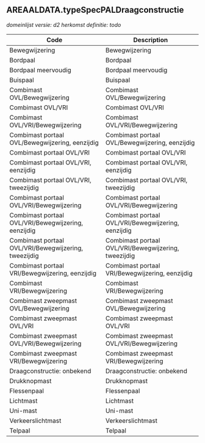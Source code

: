 ## AREAALDATA.typeSpecPALDraagconstructie

*domeinlijst versie: d2* *herkomst definitie: todo*

 |Code |Description	|
|	---	|	---	|
| Bewegwijzering | Bewegwijzering |
| Bordpaal | Bordpaal |
| Bordpaal meervoudig | Bordpaal meervoudig |
| Buispaal | Buispaal |
| Combimast OVL/Bewegwijzering | Combimast OVL/Bewegwijzering |
| Combimast OVL/VRI | Combimast OVL/VRI |
| Combimast OVL/VRI/Bewegwijzering | Combimast OVL/VRI/Bewegwijzering |
| Combimast portaal OVL/Bewegwijzering, eenzijdig | Combimast portaal OVL/Bewegwijzering, eenzijdig |
| Combimast portaal OVL/VRI | Combimast portaal OVL/VRI |
| Combimast portaal OVL/VRI, eenzijdig | Combimast portaal OVL/VRI, eenzijdig |
| Combimast portaal OVL/VRI, tweezijdig | Combimast portaal OVL/VRI, tweezijdig |
| Combimast portaal OVL/VRI/Bewegwijzering | Combimast portaal OVL/VRI/Bewegwijzering |
| Combimast portaal OVL/VRI/Bewegwijzering, eenzijdig | Combimast portaal OVL/VRI/Bewegwijzering, eenzijdig |
| Combimast portaal OVL/VRI/Bewegwijzering, tweezijdig | Combimast portaal OVL/VRI/Bewegwijzering, tweezijdig |
| Combimast portaal VRI/Bewegwijzering, eenzijdig | Combimast portaal VRI/Bewegwijzering, eenzijdig |
| Combimast VRI/Bewegwijzering | Combimast VRI/Bewegwijzering |
| Combimast zweepmast OVL/Bewegwijzering | Combimast zweepmast OVL/Bewegwijzering |
| Combimast zweepmast OVL/VRI | Combimast zweepmast OVL/VRI |
| Combimast zweepmast OVL/VRI/Bewegwijzering | Combimast zweepmast OVL/VRI/Bewegwijzering |
| Combimast zweepmast VRI/Bewegwijzering | Combimast zweepmast VRI/Bewegwijzering |
| Draagconstructie: onbekend | Draagconstructie: onbekend |
| Drukknopmast | Drukknopmast |
| Flessenpaal | Flessenpaal |
| Lichtmast | Lichtmast |
| Uni-mast | Uni-mast |
| Verkeerslichtmast | Verkeerslichtmast |
| Telpaal | Telpaal |